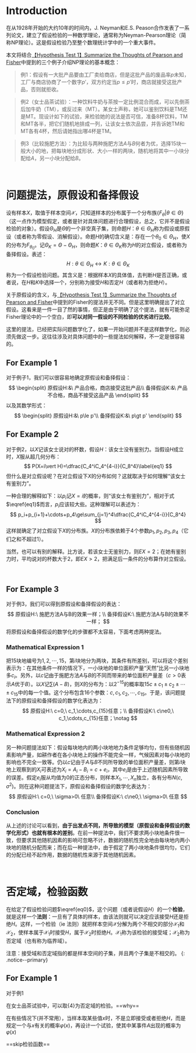 # Introduction

在从1928年开始的大约10年的时间内，J. Neyman和E.S. Peason合作发表了一系列论文，建立了假设检验的一种数学理论，通常称为Neyman-Pearson理论（简称NP理论）。这是假设检验乃至整个数理统计学中的一个重大事件。

本文将结合[【Hypothesis Test 1】Summarize the Thoughts of Pearson and Fisher](http://whatastarrynight.com/mathematics/hypothesis-test-summarize-the-thoughts-of-Pearson-and-Fisher/)中提到的三个例子介绍NP理论的基本概念：

> 例1：假设有一大批产品要由工厂卖给商店，但是这批产品的废品率$p$未知，工厂与商店协商了一个数字$p'$，双方约定当$p\le p'$时，商店就接受这批产品，否则就拒收。

> 例2（女士品茶试验）：一种饮料牛奶与茶按一定比例混合而成，可以先倒茶后加牛奶（TM），或反过来（MT）。某女士声称，她可以鉴别饮料是TM还是MT。现设计如下的试验，来检验她的说法是否可信，准备8杯饮料，TM和MT各半，把它们随机地排成一列，让该女士依次品尝，并告诉她TM和MT各有4杯，然后请她指出哪4杯是TM。

> 例3（比较施肥方法）：为比较与两种施肥方法$A$与$B$何者为优，选择15块一般大小的地，把每块地分成形状、大小一样的两块，随机地将其中一小块分配给$A$，另一小块分配给$B$。

<br>

# 问题提法，原假设和备择假设

设有样本$X$，取值于样本空间$\mathscr{X}$，只知道样本的分布属于一个分布族$\{F_\theta\vert\theta\in\Theta\}$（这一点作为模型假定，或者是针对具体问题进行合理假设，总之，它并不是假设检验的对象）。假设$\Theta_H$是$\Theta$的一个非空真子集，则命题$H$：$\theta\in\Theta_H$称为假设或原假设（或者称为零假设、消解假设）。命题$H$的确切含义是：存在一个$\theta_0\in\Theta_H$，使$X$的分布为$F_{\theta_0}$。记$\Theta_K=\Theta-\Theta_H$，则命题$K$：$\theta\in\Theta_K$称为$H$的对立假设，或者称为备择假设。表述：
$$
H:\theta\in\Theta_H\leftrightarrow K:\theta\in\Theta_K\label{eq0}
$$
称为一个假设检验问题。其含义是：根据样本$X$的具体值，去判断$H$是否正确，或者说，在$H$和$K$中选择一个，分别称为接受$H$和否定$H$（或者称为拒绝$H$）。

关于原假设的含义，与[【Hypothesis Test 1】Summarize the Thoughts of Pearson and Fisher](http://whatastarrynight.com/mathematics/hypothesis-test-summarize-the-thoughts-of-Pearson-and-Fisher/)中提到的Fisher的提法并无不同。但是这里明确提出了对立假设。这看来是一件一目了然的事情，但正是由于明确了这个提法，就有可能弥足Fisher理论中的一个空白，即**可以对同一假设的不同检验的优劣进行比较**。

这里的提法，已经把实际问题数学化了，如果一开始问题并不是这样数学化，则必须先做这一步。这往往涉及对具体问题中的一些提法如何解释，不一定是很容易的。

## For Example 1

对于例子1，我们可以很容易地确定原假设和备择假设：
$$
\begin{split}
原假设H:&\ 产品合格，商店接受这批产品\\
备择假设K:&\ 产品不合格，商品不接受这品产品
\end{split}
$$
以及其数学形式：
$$
\begin{split}
原假设H:&\ p\le p'\\
备择假设K:&\ p\gt p'
\end{split}
$$

## For Example 2

对于例2，以$X$记该女士说对的杯数，假设$H$：该女士没有鉴别力。当假设$H$成立时，$X$服从超几何分布：
$$
P(X=i\vert H)=\dfrac{C_4^iC_4^{4-i}}{C_8^4}\label{eq1}
$$
但什么是对立假设呢？在对立假设下$X$的分布如何？这就取决于如何理解“该女士有鉴别力”。

一种合理的解释如下：以$p_i$记$X=i$的概率，则“该女士有鉴别力”，相对于式$\eqref{eq1}$而言，$p_i$应该较大些。这种理解可以表述为：
$$
p_i+p_{i+1}+\cdots+p_4\ge\sum_{j=1}^4\dfrac{C_4^iC_4^{4-i}}{C_8^4}
$$
这样就确定了对立假设下$X$的分布族。$X$的分布族依赖于4个参数$p_1,p_2,p_3,p_4$（它们之和不超过1）。

当然，也可以有别的解释。比方说，若该女士无鉴别力，则$EX=2$；在她有鉴别力时，平均说对的杯数大于2，即$EX>2$，把满足后一条件的分布算作对立假设。

<br>

## For Example 3

对于例3，我们可以得到原假设和备择假设的表达：
$$
原假设H:\ 施肥方法A与B的效果一样；\\
备择假设K:\ 施肥方法A与B的效果不一样；
$$
将原假设和备择假设的数学化的步骤都不太容易，下面考虑两种提法。

### Mathematical Expression 1

把15块地编号为$1,2,\cdots,15$，第$i$块地分为两块，其条件有所差别，可以将这个差别表示为：在其他条件一样的情况下，一小块地的单位面积产量“天然”比另一小块地多$c_i$。另外，以$c$记由于施肥方法$A$与$B$的不同而带来的单位面积产量差（$c>0$表示$A$优于$B$）。以$X$记$\sum(A-B)$，则$X$的分布为：以$2^{-15}$的概率取$15c\pm c_1\pm c_2\pm \cdots\pm c_{15}$中的每一个值。这个分布包含16个参数：$c,c_1,c_2,\cdots,c_{15}$。于是，该问题提法下的原假设和备择假设的数学化表达为：
$$
原假设H:\ c=0,\ c_1,\cdots,c_{15}任意；\\
备择假设K:\ c\ne0,\ c_1,\cdots,c_{15}任意；\notag
$$

### Mathematical Expression 2

另一种问题提法如下：假设每块地内的两小块地地力条件足够均匀，但有些随机因素影响产量，如耕作者在各小块地上的操作不能完全一样，气候因素对每小块地的影响也不完全一致等。仍以$c$记由于$A$与$B$不同所导致的单位面积产量差，则第$i$块地上观察到的$X_i$可表述为$X_i=A_i-B_i=c+e_i$，其中$e_i$是由于上述随机因素所导致的误差。假定$e_i$服从均值为0的正态分布，则样本$X_1,\cdots,X_n$独立，各有分布$N(c,\sigma^2)$。则在这种问题提法下，原假设和备择假设的数学化表达为：
$$
原假设H:\ c=0,\ \sigma>0\ 任意\\
备择假设K:\ c\ne0,\ \sigma>0\ 任意
$$

### Conclusion

从上述的讨论可以看到，**由于出发点不同，所导致的模型（原假设和备择假设的数学化形式）也就有根本的差别**。在前一种提法中，我们不要求两小块地条件很一致，但要求其他随机因素的影响可忽略不计，数据的随机性完全地由每块地内两小块地的随机分配而来；而在后一种提法中，由于假定了两小块地条件很均匀，它们的分配已经不起作用，数据的随机性来源于其他随机因素。

<br>

# 否定域，检验函数

在给定了假设检验问题$\eqref{eq0}$，这个问题（或者说假设$H$）的一个**检验**，就是这样一个**法则**：一旦有了具体的样本，由该法则就可以决定应该接受$H$还是拒绝$H$。这样，一个检验（ie 法则）就把样本空间$\mathscr{X}$分解为两个不相交的部分$\mathscr{X}_1$和$\mathscr{X}_2$，使样本属于$\mathscr{X}_1$时接受$H$，属于$\mathscr{X}_2$时拒绝$H$。$\mathscr{X}_1$称为该检验的接受域；$\mathscr{X}_2$称为否定域（也有称为临界域）。

注意：接受域和否定域指的都是样本空间的子集，并且两个子集是不相交的。
{: .notice--primary}

## For Example 1

对于例1



在女士品茶试验中，可以取$\{4\}$为否定域的检验。==why==

在有些情况下(并不常用），当样本取某些值$x$时，不是立即接受或者拒绝$H$，而是规定一个与$x$有关的概率$\varphi(x)$，再设计一个试验，使其中某事件$A$出现的概率为$\varphi(x)$

==skip检验函数==

<br>



